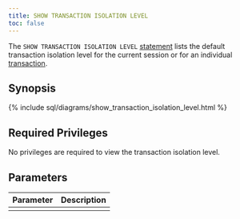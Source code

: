 ```yaml
---
title: SHOW TRANSACTION ISOLATION LEVEL
toc: false
---
```


The `SHOW TRANSACTION ISOLATION LEVEL` [statement](sql-statements.html) lists the default transaction isolation level for the current session or for an individual [transaction](transactions.html).

<div id="toc"></div>

## Synopsis

{% include sql/diagrams/show_transaction_isolation_level.html %}

## Required Privileges

No privileges are required to view the transaction isolation level.

## Parameters

| Parameter | Description |
|-----------|-------------|
|  |  |

